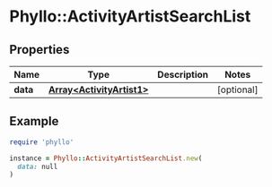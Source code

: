 # Phyllo::ActivityArtistSearchList

## Properties

| Name | Type | Description | Notes |
| ---- | ---- | ----------- | ----- |
| **data** | [**Array&lt;ActivityArtist1&gt;**](ActivityArtist1.md) |  | [optional] |

## Example

```ruby
require 'phyllo'

instance = Phyllo::ActivityArtistSearchList.new(
  data: null
)
```

